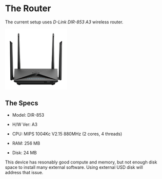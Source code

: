 # The Router

The current setup uses _D-Link DIR-853 A3_ wireless router.

<img src="images/dlink-dir-853.png" alt="D-Link DIR-853" width="auto" height="200">

## The Specs

* Model: DIR-853
* H/W Ver: A3

* CPU: MIPS 1004Kc V2.15 880MHz (2 cores, 4 threads)
* RAM: 256 MB
* Disk: 24 MB

This device has resonably good compute and memory, but not enough disk space to install many external software. Using external USD disk will address that issue.



